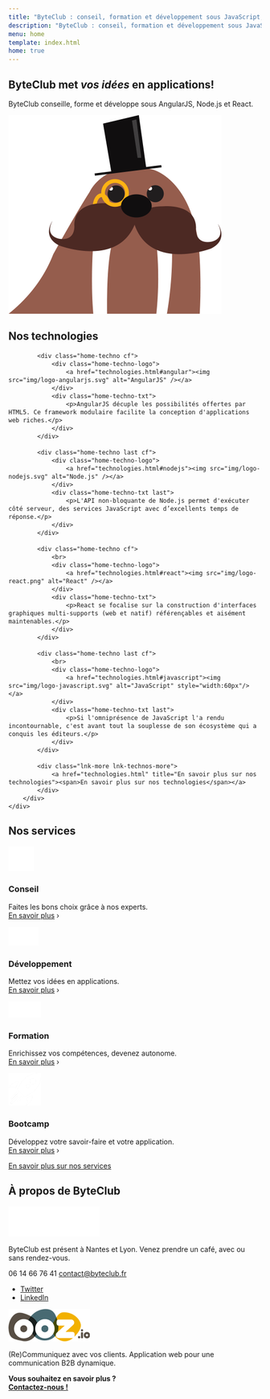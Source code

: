 ```yaml
---
title: "ByteClub : conseil, formation et développement sous JavaScript, AngularJS, Node.js, React"
description: "ByteClub : conseil, formation et développement sous JavaScript, AngularJS, Node.js, React"
menu: home
template: index.html
home: true
---
```

<section class="banner">
	<div class="wrap cf">
		<div class="banner-home">
			<div class="banner-home-wrap">
				<h1 class="page-title">ByteClub met <em>vos idées</em> en applications!</h1>
				<p>ByteClub conseille, forme et développe sous AngularJS, Node.js et React.</p>
				<img src="img/mascot.png" alt="" class="mascot" />
			</div>
		</div>
	</div>
</section>

<section class="section home-technos">
	<div class="wrap cf">
		<div class="inner">
			<h2 class="title-main">Nos technologies</h2>

			<div class="home-techno cf">
				<div class="home-techno-logo">
					<a href="technologies.html#angular"><img src="img/logo-angularjs.svg" alt="AngularJS" /></a>
				</div>
				<div class="home-techno-txt">
					<p>AngularJS décuple les possibilités offertes par HTML5. Ce framework modulaire facilite la conception d'applications web riches.</p>
				</div>
			</div>

			<div class="home-techno last cf">
				<div class="home-techno-logo">
					<a href="technologies.html#nodejs"><img src="img/logo-nodejs.svg" alt="Node.js" /></a>
				</div>
				<div class="home-techno-txt last">
					<p>L'API non-bloquante de Node.js permet d'exécuter côté serveur, des services JavaScript avec d’excellents temps de réponse.</p>
				</div>
			</div>

			<div class="home-techno cf">
				<br>
				<div class="home-techno-logo">
					<a href="technologies.html#react"><img src="img/logo-react.png" alt="React" /></a>
				</div>
				<div class="home-techno-txt">
					<p>React se focalise sur la construction d'interfaces graphiques multi-supports (web et natif) référençables et aisément maintenables.</p>
				</div>
			</div>

			<div class="home-techno last cf">
				<br>
				<div class="home-techno-logo">
					<a href="technologies.html#javascript"><img src="img/logo-javascript.svg" alt="JavaScript" style="width:60px"/></a>
				</div>
				<div class="home-techno-txt last">
					<p>Si l'omniprésence de JavaScript l'a rendu incontournable, c'est avant tout la souplesse de son écosystème qui a conquis les éditeurs.</p>
				</div>
			</div>

			<div class="lnk-more lnk-technos-more">
				<a href="technologies.html" title="En savoir plus sur nos technologies"><span>En savoir plus sur nos technologies</span></a>
			</div>
		</div>
	</div>
</section>

<section class="section home-services">
	<div class="wrap">
		<div class="inner">
			<h2 class="title-main">Nos services</h2>
			<div class="home-service cf">
				<div class="home-service-row">
					<div class="home-service-cell">
						<div class="home-service-picto">
							<img src="img/picto-conseil.png" alt="conseil" />
						</div>
					</div>
					<div class="home-service-cell">
						<h3 class="home-service-title">Conseil</h3>
						<div class="home-service-desc">
							<p>Faites les bons choix grâce à nos experts.<br/>
							<a href="services.html#conseil">En savoir plus</a> <span>›</span></p>
						</div>
					</div>
				</div>
			</div>
			<div class="home-service cf last">
				<div class="home-service-row">
					<div class="home-service-cell">
						<div class="home-service-picto">
							<img src="img/picto-dev.png" alt="dev" />
						</div>
					</div>
					<div class="home-service-cell">
						<h3 class="home-service-title">Développement</h3>
						<div class="home-service-desc">
							<p>Mettez vos idées en applications.<br/>
							<a href="services.html#developpement">En savoir plus</a> <span>›</span></p>
						</div>
					</div>
				</div>
			</div>
			<div class="home-service cf">
				<div class="home-service-row">
					<div class="home-service-cell">
						<div class="home-service-picto">
							<img src="img/picto-formation.png" alt="formation" />
						</div>
					</div>
					<div class="home-service-cell">
						<h3 class="home-service-title">Formation</h3>
						<div class="home-service-desc">
							<p>Enrichissez vos compétences, devenez autonome.<br/>
							<a href="services.html#formation">En savoir plus</a> <span>›</span></p>
						</div>
					</div>
				</div>
			</div>
			<div class="home-service cf last">
				<div class="home-service-row">
					<div class="home-service-cell">
						<div class="home-service-picto">
							<img src="img/picto-bootcamp.png" alt="bootcamp" />
						</div>
					</div>
					<div class="home-service-cell">
						<h3 class="home-service-title">Bootcamp</h3>
						<div class="home-service-desc">
							<p>Développez votre savoir-faire et votre application.<br/>
							<a href="services.html#bootcamp">En savoir plus</a> <span>›</span></p>
						</div>
					</div>
				</div>
			</div>
			<div class="lnk-more lnk-services-more">
				<a href="services.html" title="En savoir plus sur nos services"><span>En savoir plus sur nos services</span></a>
			</div>
		</div>
	</div>
</section>

<footer class="footer footer-home" role="contentinfo">
	<div class="wrap">
		<div class="inner">
			<h2 class="footer-title">À propos de <strong>ByteClub</strong></h2>
			<div class="cf">
				<div class="footer-col footer-col-byteclub">
					<div class="footer-logo">
						<img src="img/logo-white.png" alt="ByteClub" />
					</div>
					<div class="footer-content" itemscope itemtype="http://schema.org/Corporation">
						<p><span itemprop="name">ByteClub</span> est présent à Nantes et Lyon. Venez prendre un café, avec ou sans rendez-vous.</p>
						<p><span class="byteclub-phone" itemprop="telephone">06 14 66 76 41</span> <a href="mailto:contact@byteclub.fr" class="byteclub-email" itemprop="email">contact@byteclub.fr</a></p>
						<ul class="byteclub-social">
							<li class="lnk-twitter"><a href="https://twitter.com/byteclub.fr"><span>Twitter</span></a></li>
							<li class="lnk-linkedin"><a href="http://www.linkedin.com/company/byteclub-sarl"><span>LinkedIn</span></a></li>
						</ul>
					</div>
				</div>
				<div class="footer-col footer-col-ooz">
					<div class="footer-logo">
						<img src="img/logo-ooz.png" alt="OOZ.io" />
					</div>
					<div class="footer-content">
						<p>(Re)Communiquez avec vos clients. Application web pour une communication B2B dynamique.</p>
						<p><strong>Vous souhaitez en savoir plus&nbsp;?<br/> <a href="contact.html">Contactez-nous&nbsp;!</a></strong></p>
					</div>
				</div>
			</div>
		</div>
	</div>
</footer>
